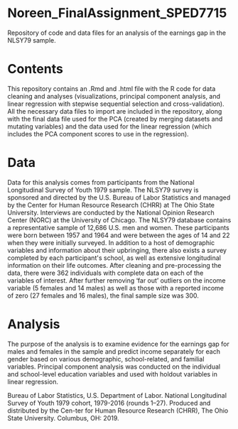 # Noreen_FinalAssignment_SPED7715
Repository of code and data files for an analysis of the earnings gap in the NLSY79 sample. 

# Contents
This repository contains an .Rmd and .html file with the R code for data cleaning and analyses (visualizations, principal component analysis, and linear regression with stepwise sequential selection and cross-validation). All the necessary data files to import are included in the repository, along with the final data file used for the PCA (created by merging datasets and mutating variables) and the data used for the linear regression (which includes the PCA component scores to use in the regression).

# Data
Data for this analysis comes from participants from the National Longitudinal Survey of Youth 1979 sample. The NLSY79 survey is sponsored and directed by the U.S. Bureau of Labor Statistics and managed by the Center for Human Resource Research (CHRR) at The Ohio State University. Interviews are conducted by the National Opinion Research Center (NORC) at the University of Chicago. 
The NLSY79 database contains a representative sample of 12,686 U.S. men and women. These participants were born between 1957 and 1964 and were between the ages of 14 and 22 when they were initially surveyed. In addition to a host of demographic variables and information about their upbringing, there also exists a survey completed by each participant's school, as well as extensive longitudinal information on their life outcomes.
After cleaning and pre-processing the data, there were 362 individuals with complete data on each of the variables of interest. After further removing ‘far out’ outliers on the income variable (5 females and 14 males) as well as those with a reported income of zero (27 females and 16 males), the final sample size was 300.

# Analysis
The purpose of the analysis is to examine evidence for the earnings gap for males and females in the sample and predict income separately for each gender based on various demographic, school-related, and familial variables. Principal component analysis was conducted on the individual and school-level education variables and used with holdout variables in linear regression. 


Bureau of Labor Statistics, U.S. Department of Labor. National Longitudinal Survey of Youth 1979 cohort, 1979-2016 (rounds 1–27). Produced and distributed by the Cen-ter for Human Resource Research (CHRR), The Ohio State University. Columbus, OH: 2019. 
